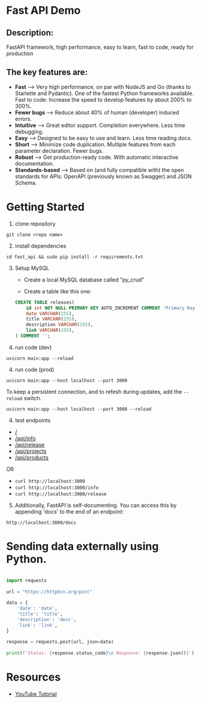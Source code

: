 # Fast API Demo

## Description:
FastAPI framework, high performance, easy to learn, fast to code, ready for production

## The key features are:
- **Fast** --> Very high performance, on par with NodeJS and Go (thanks to Starlette and Pydantic). One of the fastest Python frameworks available.
Fast to code: Increase the speed to develop features by about 200% to 300%.
- **Fewer bugs** --> Reduce about 40% of human (developer) induced errors.
- **Intuitive** --> Great editor support. Completion everywhere. Less time debugging.
- **Easy** --> Designed to be easy to use and learn. Less time reading docs.
- **Short** --> Minimize code duplication. Multiple features from each parameter declaration. Fewer bugs.
- **Robust** --> Get production-ready code. With automatic interactive documentation.
- **Standards-based** --> Based on (and fully compatible with) the open standards for APIs: OpenAPI (previously known as Swagger) and JSON Schema.
# Getting Started

1. clone repository
```
git clone <repo name>
```

2. install dependencies
```
cd fast_api && sudo pip install -r requirements.txt
```

3. Setup MySQL
	* Create a local MySQL database called "py_crud"

	* Create a table like this one:
	```sql
	CREATE TABLE releases(  
		id int NOT NULL PRIMARY KEY AUTO_INCREMENT COMMENT 'Primary Key',
		date VARCHAR(255),
		title VARCHAR(255),
		description VARCHAR(255),
		link VARCHAR(255),
	) COMMENT '';
	```

3. run code (dev)
```
uvicorn main:app --reload
```

4. run code (prod)
```
uvicorn main:app --host localhost --port 3000
```
To keep a persistent connection, and to refesh during updates, add the ```--reload``` switch.

```
uvicorn main:app --host localhost --port 3000 --reload
```


4. test endpoints
* [/](http://localhost:3000)
* [/api/info](http://localhost:3000/api/info)
* [/api/release](http://localhost:3000/api/release)
* [/api/projects](http://localhost:3000/api/release)
* [/api/products](http://localhost:3000/api/release)

OR

* ```curl http://localhost:3000```
* ```curl http://localhost:3000/info```
* ```curl http://localhost:3000/release```

5. Additionally, FastAPI is self-documenting. You can access this by appending 'docs' to the end of an endpoint:
```
http://localhost:3000/docs
```


# Sending data externally using Python.
```python

import requests
 
url = "https://httpbin.org/post"
 
data = {
    'date': 'date',
    'title': 'title',
    'description': 'desc',
    'link': 'link',
}
 
response = requests.post(url, json=data)
 
print(f'Status: {response.status_code}\n Response: {response.json()}')
```


# Resources
* [YouTube Tutorial](https://www.youtube.com/watch?v=yEMbfK6f3aw&t=967s)
